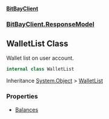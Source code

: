 #### [BitBayClient](./index.md 'index')
### [BitBayClient.ResponseModel](./BitBayClient-ResponseModel.md 'BitBayClient.ResponseModel')
## WalletList Class
Wallet list on user account.  
```csharp
internal class WalletList
```
Inheritance [System.Object](https://docs.microsoft.com/en-us/dotnet/api/System.Object 'System.Object') &gt; [WalletList](./BitBayClient-ResponseModel-WalletList.md 'BitBayClient.ResponseModel.WalletList')  
### Properties
- [Balances](./BitBayClient-ResponseModel-WalletList-Balances.md 'BitBayClient.ResponseModel.WalletList.Balances')
